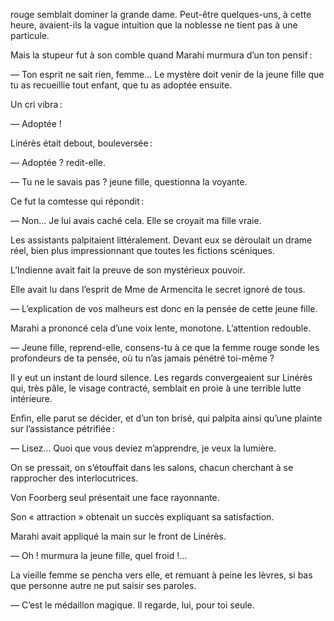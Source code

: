 rouge semblait dominer la grande dame. Peut-être quelques-uns, à cette
heure, avaient-ils la vague intuition que la noblesse ne tient pas à une
particule.

Mais la stupeur fut à son comble quand Marahi murmura d’un ton pensif :

— Ton esprit ne sait rien, femme... Le mystère doit venir de la jeune fille
que tu as recueillie tout enfant, que tu as adoptée ensuite.

Un cri vibra :

— Adoptée !

Linérès était debout, bouleversée :

— Adoptée ? redit-elle.

— Tu ne le savais pas ? jeune fille, questionna la voyante.

Ce fut la comtesse qui répondit :

— Non... Je lui avais caché cela. Elle se croyait ma fille vraie.

Les assistants palpitaient littéralement. Devant eux se déroulait un drame
réel, bien plus impressionnant que toutes les fictions scéniques.

L’Indienne avait fait la preuve de son mystérieux pouvoir.

Elle avait lu dans l’esprit de Mme de Armencita le secret ignoré de tous.

— L’explication de vos malheurs est donc en la pensée de cette jeune fille.

Marahi a prononcé cela d’une voix lente, monotone. L’attention redouble.

— Jeune fille, reprend-elle, consens-tu à ce que la femme rouge sonde les
profondeurs de ta pensée, où tu n’as jamais pénétré toi-même ?

Il y eut un instant de lourd silence. Les regards convergeaient sur Linérès qui, très pâle, le visage contracté, semblait en proie à une terrible lutte intérieure.

Enfin, elle parut se décider, et d’un ton brisé, qui palpita ainsi qu’une
plainte sur l’assistance pétrifiée :

— Lisez... Quoi que vous deviez m’apprendre, je veux la lumière.

On se pressait, on s’étouffait dans les salons, chacun cherchant à se rapprocher des interlocutrices.

Von Foorberg seul présentait une face rayonnante.

Son « attraction » obtenait un succès expliquant sa satisfaction.

Marahi avait appliqué la main sur le front de Linérès.

— Oh ! murmura la jeune fille, quel froid !...

La vieille femme se pencha vers elle, et remuant à peine les lèvres, si
bas que personne autre ne put saisir ses paroles.

— C’est le médaillon magique. Il regarde, lui, pour toi seule.
